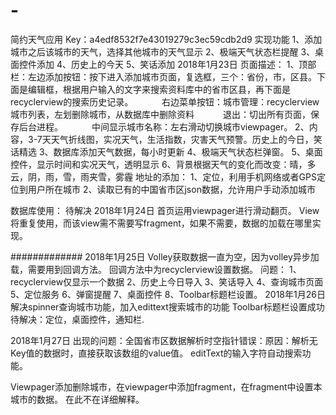 # -
简约天气应用
Key：a4edf8532f7e43019279c3ec59cdb2d9
实现功能
1、添加城市之后该城市的天气，选择其他城市的天气显示
2、极端天气状态栏提醒
3、桌面控件添加
4、历史上的今天
5、笑话添加
2018年1月23日
页面描述：
1、顶部栏：左边添加按钮：按下进入添加城市页面，复选框，三个：省份，市，区县。下面是编辑框，根据用户输入的文字来搜索资料库中的省市区县，再下面是recyclerview的搜索历史记录。
　　　右边菜单按钮：城市管理：recyclerview城市列表，左划删除城市，从数据库中删除资料
　　　退出：切出所有页面，保存后台进程。
　　　中间显示城市名称：左右滑动切换城市viewpager。
2、内容，3-7天天气折线图，实况天气，生活指数，灾害天气预警。历史上的今日，笑话精选
3、数据库添加天气数据，每小时更新
4、极端天气状态栏弹窗。
5、桌面控件，显示时间和实况天气，透明显示
6、背景根据天气的变化而改变：晴，多云，阴，雨，雪，雨夹雪，雾霾
地址的添加：
1、定位，利用手机网络或者GPS定位到用户所在城市
2、读取已有的中国省市区json数据，允许用户手动添加城市

数据库使用：
待解决
2018年1月24日
首页运用viewpager进行滑动翻页。
View将重复使用，而该view需不需要写fragment，如果不需要，数据的加载在哪里实现。


#############
2018年1月25日
Volley获取数据一直为空，因为volley异步加载，需要用到回调方法。
回调方法中为recyclerview设置数据。
问题：
1、recyclerview仅显示一个数据
2、历史上今日导入
3、笑话导入
4、查询城市页面
5、定位服务
6、弹窗提醒
7、桌面控件
8、Toolbar标题栏设置。
2018年1月26日
解决spinner查询城市功能，加入edittext搜索城市的功能
Toolbar标题栏设置成功
待解决：定位，桌面控件，通知栏.

2018年1月27日
出现的问题：全国省市区数据解析时空指针错误：原因：解析无Key值的数据时，直接获取该数组的value值。
editText的输入字符自动搜索功能。

Viewpager添加删除城市，在viewpager中添加fragment，在fragment中设置本城市的数据。
在此不在详细解释。
